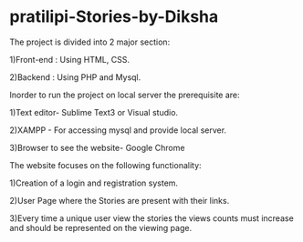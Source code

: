 # pratilipi-Stories-by-Diksha
 
The project is divided into 2 major section:

1)Front-end :  Using HTML, CSS.

2)Backend : Using PHP and Mysql.



Inorder to run the project on local server the prerequisite are:

1)Text editor- Sublime Text3 or Visual studio.

2)XAMPP - For accessing mysql and provide local server.

3)Browser to see the website- Google Chrome 



The website focuses on the following functionality:

1)Creation of a login and registration system.

2)User Page where the Stories are present with their links.

3)Every time a unique user view the stories the views counts must increase and should be represented on the viewing page.  


